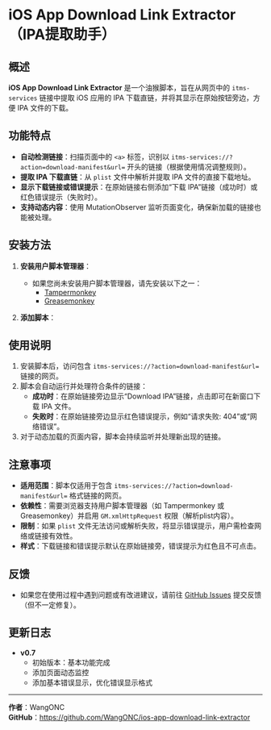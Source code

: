 # iOS App Download Link Extractor（IPA提取助手）

## 概述
**iOS App Download Link Extractor** 是一个油猴脚本，旨在从网页中的 `itms-services` 链接中提取 iOS 应用的 IPA 下载直链，并将其显示在原始按钮旁边，方便 IPA 文件的下载。

## 功能特点
- **自动检测链接**：扫描页面中的 `<a>` 标签，识别以 `itms-services://?action=download-manifest&url=` 开头的链接（根据使用情况调整规则）。
- **提取 IPA 下载直链**：从 `plist` 文件中解析并提取 IPA 文件的直接下载地址。
- **显示下载链接或错误提示**：在原始链接右侧添加“下载 IPA”链接（成功时）或红色错误提示（失败时）。
- **支持动态内容**：使用 MutationObserver 监听页面变化，确保新加载的链接也能被处理。

## 安装方法
1. **安装用户脚本管理器**：
   - 如果您尚未安装用户脚本管理器，请先安装以下之一：
     - [Tampermonkey](https://www.tampermonkey.net/)
     - [Greasemonkey](https://addons.mozilla.org/en-US/firefox/addon/greasemonkey/)

2. **添加脚本**：


## 使用说明
1. 安装脚本后，访问包含 `itms-services://?action=download-manifest&url=` 链接的网页。
2. 脚本会自动运行并处理符合条件的链接：
   - **成功时**：在原始链接旁边显示“Download IPA”链接，点击即可在新窗口下载 IPA 文件。
   - **失败时**：在原始链接旁边显示红色错误提示，例如“请求失败: 404”或“网络错误”。
3. 对于动态加载的页面内容，脚本会持续监听并处理新出现的链接。

## 注意事项
- **适用范围**：脚本仅适用于包含 `itms-services://?action=download-manifest&url=` 格式链接的网页。
- **依赖性**：需要浏览器支持用户脚本管理器（如 Tampermonkey 或 Greasemonkey）并启用 `GM.xmlHttpRequest` 权限（解析plist内容）。
- **限制**：如果 `plist` 文件无法访问或解析失败，将显示错误提示，用户需检查网络或链接有效性。
- **样式**：下载链接和错误提示默认在原始链接旁，错误提示为红色且不可点击。

## 反馈
- 如果您在使用过程中遇到问题或有改进建议，请前往 [GitHub Issues](https://github.com/WangONC/ios-app-download-link-extractor/issues) 提交反馈（但不一定修复）。

## 更新日志
- **v0.7**
   - 初始版本：基本功能完成
   - 添加页面动态监控
   - 添加基本错误显示，优化错误显示格式

---

**作者**：WangONC  
**GitHub**：https://github.com/WangONC/ios-app-download-link-extractor
